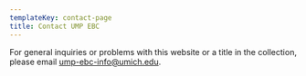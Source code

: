 ```yaml
---
templateKey: contact-page
title: Contact UMP EBC
---
```

For general inquiries or problems with this website or a title in the collection, please email [ump-ebc-info@umich.edu](mailto:ump-ebc-info@umich.edu).
